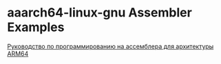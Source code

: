 # aaarch64-linux-gnu Assembler Examples

[Руководство по программированию на ассемблера для архитектуры ARM64](https://metanit.com/assembler/arm64)
